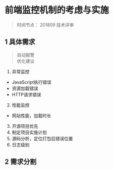 # 前端监控机制的考虑与实施

> 时间节点： 201809 技术评审

## 1 具体需求
> 自动报警  
> 优化建议

1. 异常监控
- JavaScript执行错误
- 资源加载错误
- HTTP请求错误

2. 性能监控
- 网站性能，加载时长

3. 开源项目优先
4. 制定项目实施计划
5. 源码分析，定位打包后错误位置
6. 日志级别

## 2 需求分割



